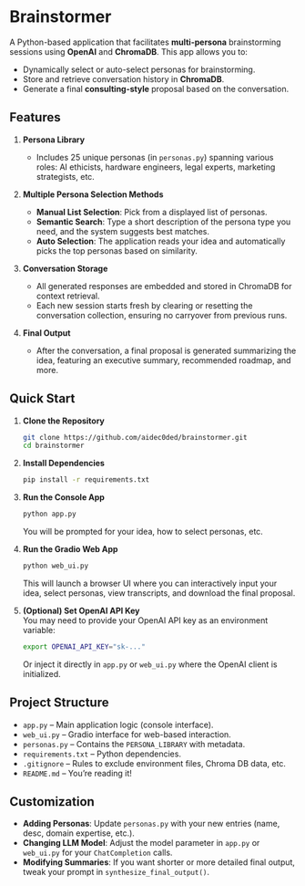 # Brainstormer

A Python-based application that facilitates **multi-persona** brainstorming sessions using **OpenAI** and **ChromaDB**. This app allows you to:

- Dynamically select or auto-select personas for brainstorming.
- Store and retrieve conversation history in **ChromaDB**.
- Generate a final **consulting-style** proposal based on the conversation.

## Features

1. **Persona Library**

   - Includes 25 unique personas (in `personas.py`) spanning various roles: AI ethicists, hardware engineers, legal experts, marketing strategists, etc.

2. **Multiple Persona Selection Methods**

   - **Manual List Selection**: Pick from a displayed list of personas.
   - **Semantic Search**: Type a short description of the persona type you need, and the system suggests best matches.
   - **Auto Selection**: The application reads your idea and automatically picks the top personas based on similarity.

3. **Conversation Storage**

   - All generated responses are embedded and stored in ChromaDB for context retrieval.
   - Each new session starts fresh by clearing or resetting the conversation collection, ensuring no carryover from previous runs.

4. **Final Output**
   - After the conversation, a final proposal is generated summarizing the idea, featuring an executive summary, recommended roadmap, and more.

## Quick Start

1. **Clone the Repository**

   ```bash
   git clone https://github.com/aidec0ded/brainstormer.git
   cd brainstormer
   ```

2. **Install Dependencies**

   ```bash
   pip install -r requirements.txt
   ```

3. **Run the Console App**

   ```bash
   python app.py
   ```

   You will be prompted for your idea, how to select personas, etc.

4. **Run the Gradio Web App**

   ```bash
   python web_ui.py
   ```

   This will launch a browser UI where you can interactively input your idea, select personas, view transcripts, and download the final proposal.

5. **(Optional) Set OpenAI API Key**  
   You may need to provide your OpenAI API key as an environment variable:
   ```bash
   export OPENAI_API_KEY="sk-..."
   ```
   Or inject it directly in `app.py` or `web_ui.py` where the OpenAI client is initialized.

## Project Structure

- `app.py` – Main application logic (console interface).
- `web_ui.py` – Gradio interface for web-based interaction.
- `personas.py` – Contains the `PERSONA_LIBRARY` with metadata.
- `requirements.txt` – Python dependencies.
- `.gitignore` – Rules to exclude environment files, Chroma DB data, etc.
- `README.md` – You’re reading it!

## Customization

- **Adding Personas**: Update `personas.py` with your new entries (name, desc, domain expertise, etc.).
- **Changing LLM Model**: Adjust the model parameter in `app.py` or `web_ui.py` for your `ChatCompletion` calls.
- **Modifying Summaries**: If you want shorter or more detailed final output, tweak your prompt in `synthesize_final_output()`.
